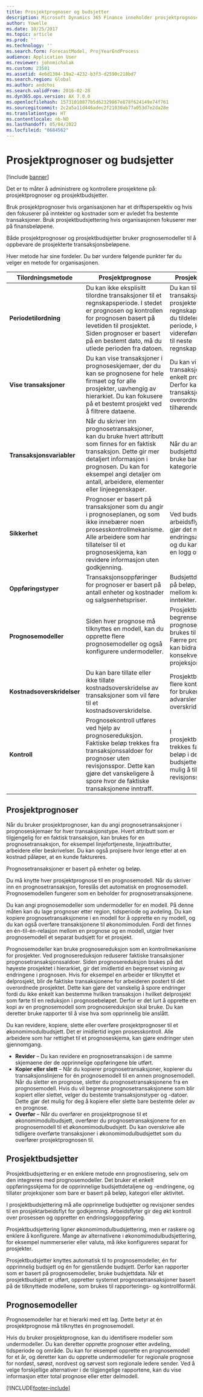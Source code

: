 ```yaml
---
title: Prosjektprognoser og budsjetter
description: Microsoft Dynamics 365 Finance inneholder prosjektprognoser og prosjektbudsjetter for å styre og kontrollere prosjektene.
author: Yowelle
ms.date: 10/25/2017
ms.topic: article
ms.prod: ''
ms.technology: ''
ms.search.form: ForecastModel, ProjYearEndProcess
audience: Application User
ms.reviewer: johnmichalak
ms.custom: 23501
ms.assetid: 4e6d1384-19a2-4232-b3f3-d2590c218bd7
ms.search.region: Global
ms.author: andchoi
ms.search.validFrom: 2016-02-28
ms.dyn365.ops.version: AX 7.0.0
ms.openlocfilehash: 15731010877b5d62329867e878f624149e74f761
ms.sourcegitcommit: 2c2a5a11d446adec2f21030ab77a053d7e2da28e
ms.translationtype: HT
ms.contentlocale: nb-NO
ms.lasthandoff: 05/04/2022
ms.locfileid: "8684562"
---
```

# <a name="project-forecasts-and-budgets"></a>Prosjektprognoser og budsjetter

[!include [banner](../includes/banner.md)]

Det er to måter å administrere og kontrollere prosjektene på: prosjektprognoser og prosjektbudsjetter. 

Bruk prosjektprognoser hvis organisasjonen har et driftsperspektiv og hvis den fokuserer på inntekter og kostnader som er avledet fra bestemte transaksjoner. Bruk prosjektbudsjettering hvis organisasjonen fokuserer mer på finansbeløpene. 

Både prosjektprognoser og prosjektbudsjetter bruker prognosemodeller til å oppbevare de prosjekterte transaksjonsbeløpene. 

Hver metode har sine fordeler. Du bør vurdere følgende punkter før du velger en metode for organisasjonen.

|   Tilordningsmetode       |           Prosjektprognose            |        Prosjektbudsjettering                           |
|---------------------------|------------------------------------------|----------------------------------------------------|
| **Periodetilordning**     | Du kan ikke eksplisitt tilordne transaksjoner til et regnskapsperiode. I stedet er prognosen og kontrollen for prognosen basert på levetiden til prosjektet. Siden prognoser er basert på en bestemt dato, må du utlede perioden fra datoen. | Du kan tilordne transaksjoner til hele prosjektet eller en regnskapsperiode. Hvis du tildeler over en periode, kan du videreføre ubrukte beløp til neste regnskapsperiode. |
| **Vise transaksjoner**  | Du kan vise transaksjoner i prognoseskjemaer, der du kan se prognosene for hele firmaet og for alle prosjekter, uavhengig av hierarkiet. Du kan fokusere på et bestemt prosjekt ved å filtrere dataene.                                       | Du kan vise budsjetterte transaksjoner for ett enkelt prosjekthierarki. Derfor kan du vise transaksjonsdetaljer for et overordnet prosjekt eller tilhørende delprosjekter.                 |
| **Transaksjonsvariabler** | Når du skriver inn prognosetransaksjoner, kan du bruke hvert attributt som finnes for en faktisk transaksjon. Dette gir mer detaljert informasjon i prognosen. Du kan for eksempel angi detaljer om antall, arbeidere, elementer eller linjeegenskaper.         | Når du angir budsjettdetaljer, kan du bruke bare beløp, kategorier og aktiviteter.                    |
| **Sikkerhet**              | Prognoser er basert på transaksjoner som du angir i prognoseplanen, og som ikke innebærer noen prosesskontrollmekanisme. Alle arbeidere som har tillatelser til et prognoseskjema, kan revidere informasjon uten godkjenning.                                        | Ved budsjettering brukes arbeidsflytsystemet, som gjør det mulig å bruke endringsadministrasjon, og du kan opprettholde en logg over endringene.         |
| **Oppføringstyper**           | Transaksjonsoppføringer for prognoser er basert på antall enheter og kostnader og salgsenhetspriser.  | Budsjettdetaljer er basert på beløp, som deles mellom kostnader og inntekter.                                          |
| **Prognosemodeller**       | Siden hver prognose må tilknyttes en modell, kan du opprette flere prognosemodeller og også konfigurere undermodeller.           | Prosjektbudsjettering begrenser prognosemodellene som brukes til budsjettering. Færre prognosemodeller kan bidra til å øke konsekvensen i projeksjoner.                           |
| **Kostnadsoverskridelser**         | Du kan bare tillate eller ikke tillate kostnadsoverskridelse av transaksjoner som vil føre til et kostnadsoverskridelse.   | Prosjektbudsjettering gir flere kontrollalternativer for brukere. Du kan tillate advarsler og overskridelser.                    |
| **Kontroll**               | Prognosekontroll utføres ved hjelp av prognosereduksjon. Faktiske beløp trekkes fra transaksjonssaldoer for prognoser uten revisjonsspor. Dette kan gjøre det vanskeligere å spore hvor de faktiske transaksjonene inntraff.                   | I prosjektbudsjettkontrollen trekkes faktiske beløp fra beløp i det gjenstående budsjettet. Dette gjør det mulig å tilbakestille revisjonsspor.                                   |

## <a name="project-forecasts"></a>Prosjektprognoser
Når du bruker prosjektprognoser, kan du angi prognosetransaksjoner i prognoseskjemaer for hver transaksjonstype. Hvert attributt som er tilgjengelig for en faktisk transaksjon, kan brukes for en prognosetransaksjon, for eksempel linjefortjeneste, linjeattributter, arbeidere eller beskrivelser. Du kan også projisere hvor lenge etter at en kostnad påløper, at en kunde faktureres. 

Prognosetransaksjoner er basert på enheter og beløp. 

Du må knytte hver prosjektprognose til en prognosemodell. Når du skriver inn en prognosetransaksjon, foreslås det automatisk en prognosemodell. Prognosemodellen fungerer som en beholder for prognosetransaksjonene. 

Du kan angi prognosemodeller som undermodeller for en modell. På denne måten kan du lage prognoser etter region, tidsperiode og avdeling. Du kan kopiere prognosetransaksjonene i en modell for å opprette en ny modell, og du kan også overføre transaksjonene til økonomimodulen. Fordi det finnes en én-til-én-relasjon mellom en prognose og en modell, utgjør hver prognosemodell et separat budsjett for et prosjekt. 

Prognosemodeller kan bruke prognosereduksjon som en kontrollmekanisme for prosjekter. Ved prognosereduksjon reduserer faktiske transaksjoner prognosetransaksjonssaldoer. Siden prognosereduksjon brukes på det høyeste prosjektet i hierarkiet, gir det imidlertid en begrenset visning av endringene i prognosen. Hvis for eksempel en arbeider er tilknyttet et delprosjekt, blir de faktiske transaksjonene for arbeideren postert til det overordnede prosjektet. Dette kan gjøre det vanskelig å spore endringer fordi du ikke enkelt kan bestemme hvilken transaksjon i hvilket delprosjekt som førte til en reduksjon i prognosebeløpet. Derfor er det lurt å opprette en kopi av en prognosemodell som prognosereduksjon skal bruke. Du kan deretter bruke rapporter til å vise hva som opprinnelig ble anslått. 

Du kan revidere, kopiere, slette eller overføre prosjektprognoser til et økonomimodulbudsjett. Det er imidlertid ingen prosesskontroll. Alle arbeidere som har rettighet til et prognoseskjema, kan gjøre endringer uten gjennomgang.

-   **Revider** – Du kan revidere en prognosetransaksjon i de samme skjemaene der de opprinnelige oppføringene ble utført.
-   **Kopier eller slett** – Når du kopierer prognosetransaksjoner, kopierer du transaksjonslinjene for én prognosemodell til en annen prognosemodell. Når du sletter en prognose, sletter du prognosetransaksjonene fra en prognosemodell. Hvis du vil begrense prognosetransaksjonene som blir kopiert eller slettet, velger du bestemte transaksjonstyper og -datoer. Dette gjør det mulig for deg å kopiere eller slette bare bestemte deler av en prognose.
-   **Overfør** – Når du overfører en prosjektprognose til et økonomimodulbudsjett, overfører du prognosetransaksjonene for en prognosemodell til et økonomimodulbudsjett. Du kan overskrive alle tidligere overførte transaksjoner i økonomimodulbudsjettet som du overfører prosjektprognosen til.

## <a name="project-budgets"></a>Prosjektbudsjetter
Prosjektbudsjettering er en enklere metode enn prognostisering, selv om den integreres med prognosemodeller. Det bruker et enkelt oppføringsskjema for de opprinnelige budsjettdetaljene og -endringene, og tillater projeksjoner som bare er basert på beløp, kategori eller aktivitet. 

I prosjektbudsjettering må alle opprinnelige budsjetter og revisjoner sendes til en prosjektarbeidsflyt for godkjenning. Arbeidsflyter gir deg økt kontroll over prosessen og oppretter en endringsloggoppføring. 

Prosjektbudsjettering ligner økonomimodulbudsjettering, men er raskere og enklere å konfigurere. Mange av alternativene i økonomimodulbudsjettering, for eksempel nummerserier eller valuta, må ikke konfigureres separat for prosjekter.

Prosjektbudsjetter knyttes automatisk til to prognosemodeller, én for opprinnelig budsjett og én for gjenstående budsjett. Derfor kan rapporter som er basert på prognosemodeller, bruke budsjettdata. Når et prosjektbudsjett er utført, oppretter systemet prognosetransaksjoner basert på de tilknyttede modellene, som brukes til rapporterings- og kontrollformål.

## <a name="forecast-models"></a>Prognosemodeller
Prognosemodeller har et hierarki med ett lag. Dette betyr at én prosjektprognose må tilknyttes én prognosemodell.

Hvis du bruker prosjektprognose, kan du identifisere modeller som undermodeller. Du kan deretter opprette prognoser etter avdeling, tidsperiode og område. Du kan for eksempel opprette en prognosemodell for et år, og deretter kan du opprette undermodeller for regionale prognose for nordøst, sørøst, nordvest og sørvest som regionale ledere sender. Ved å velge forskjellige alternativer i de tilgjengelige rapportene, kan du vise informasjon etter total prognose eller etter delmodell.





[!INCLUDE[footer-include](../includes/footer-banner.md)]